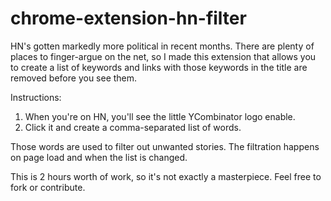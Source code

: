 # chrome-extension-hn-filter

HN's gotten markedly more political in recent months. There are plenty of places to finger-argue on the net, so I made this extension that allows you to create a list of keywords and links with those keywords in the title are removed before you see them.

Instructions:

1. When you're on HN, you'll see the little YCombinator logo enable. 
2. Click it and create a comma-separated list of words. 

Those words are used to filter out unwanted stories. The filtration happens on page load and when the list is changed.

This is 2 hours worth of work, so it's not exactly a masterpiece. Feel free to fork or contribute. 
